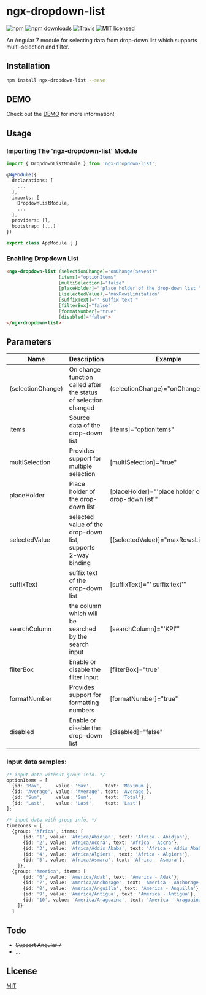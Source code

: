 # ngx-dropdown-list

[![npm](https://img.shields.io/npm/v/ngx-dropdown-list.svg?style=flat-square)](https://www.npmjs.com/package/ngx-dropdown-list) [![npm downloads](https://img.shields.io/npm/dm/ngx-dropdown-list.svg)](https://www.npmjs.com/package/ngx-dropdown-list) [![Travis](https://img.shields.io/travis/ckyycc/ngx-dropdown-list.svg?style=flat-square)](https://travis-ci.org/ckyycc/ngx-dropdown-list) [![MIT licensed](https://img.shields.io/badge/license-MIT-blue.svg?style=flat-square)](https://github.com/ckyycc/ngx-dropdown-list/blob/master/LICENSE)

An Angular 7 module for selecting data from drop-down list which supports multi-selection and filter.

## Installation
```bash
npm install ngx-dropdown-list --save
```
## DEMO
Check out the [DEMO](https://ckyycc.github.io/ngx-dropdown-list/) for more information!

## Usage

### Importing The 'ngx-dropdown-list' Module
```TypeScript
import { DropdownListModule } from 'ngx-dropdown-list';

@NgModule({
  declarations: [
    ...
  ],
  imports: [
    DropdownListModule,
    ...
  ],
  providers: [],
  bootstrap: [...]
})

export class AppModule { }

```
### Enabling Dropdown List
```HTML
<ngx-dropdown-list (selectionChange)="onChange($event)"
                   [items]="optionItems"
                   [multiSelection]="false"
                   [placeHolder]="'place holder of the drop-down list'"
                   [(selectedValue)]="maxRowsLimitation"
                   [suffixText]="' suffix text'"
                   [filterBox]="false"
                   [formatNumber]="true"
                   [disabled]="false">
</ngx-dropdown-list>
```

## Parameters
Name  | Description | Example | 
------------- | ------------- | -------------
(selectionChange)  | On change function called after the status of selection changed | (selectionChange)="onChange($event)"
items  | Source data of the drop-down list | [items]="optionItems"
multiSelection  | Provides support for multiple selection | [multiSelection]="true"
placeHolder  | Place holder of the drop-down list | [placeHolder]="'place holder of the drop-down list'"
selectedValue  | selected value of the drop-down list, supports 2-way binding | [(selectedValue)]="maxRowsLimitation"
suffixText  | suffix text of the drop-down list | [suffixText]="' suffix text'"
searchColumn  | the column which will be searched by the search input | [searchColumn]="'KPI'"
filterBox  | Enable or disable the filter input |  [filterBox]="true"
formatNumber  | Provides support for formatting numbers | [formatNumber]="true"
disabled  | Enable or disable the drop-down list | [disabled]="false"

### Input data samples:
```TypeScript
/* input date without group info. */
optionItems = [
  {id: 'Max',     value: 'Max',     text: 'Maximum'},
  {id: 'Average', value: 'Average', text: 'Average'},
  {id: 'Sum',     value: 'Sum',     text: 'Total'},
  {id: 'Last',    value: 'Last',    text: 'Last'}
];

/* input date with group info. */
timezones = [
  {group: 'Africa', items: [
      {id: '1', value: 'Africa/Abidjan', text: 'Africa - Abidjan'},
      {id: '2', value: 'Africa/Accra', text: 'Africa - Accra'},
      {id: '3', value: 'Africa/Addis_Ababa', text: 'Africa - Addis Ababa'},
      {id: '4', value: 'Africa/Algiers', text: 'Africa - Algiers'},
      {id: '5', value: 'Africa/Asmara', text: 'Africa - Asmara'},
    ]},
  {group: 'America', items: [
      {id: '6', value: 'America/Adak', text: 'America - Adak'},
      {id: '7', value: 'America/Anchorage', text: 'America - Anchorage'},
      {id: '8', value: 'America/Anguilla', text: 'America - Anguilla'},
      {id: '9', value: 'America/Antigua', text: 'America - Antigua'},
      {id: '10', value: 'America/Araguaina', text: 'America - Araguaina'},
    ]}
  ]
```

Todo
----
* ~~Support Angular 7~~
* ...

## License
 [MIT](/LICENSE)
